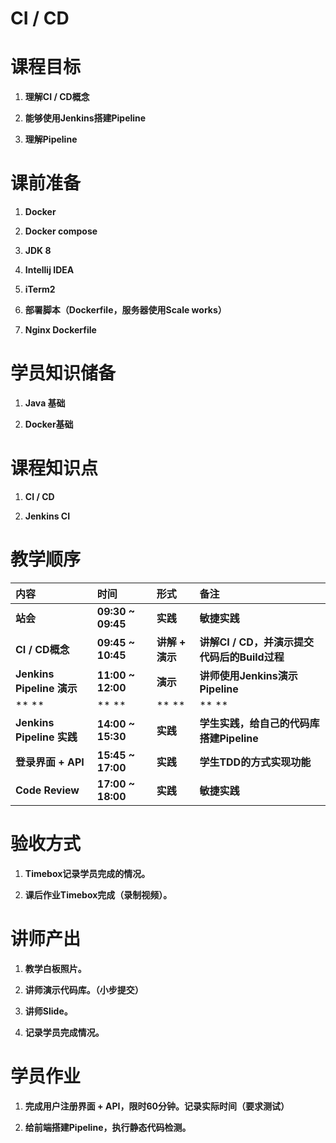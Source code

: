 # **CI / CD**

# **课程目标**

1. **理解CI / CD概念**

2. **能够使用Jenkins搭建Pipeline**

3. **理解Pipeline**

# **课前准备**

1. **Docker**

2. **Docker compose**

3. **JDK 8**

4. **Intellij IDEA**

5. **iTerm2**

6. **部署脚本（Dockerfile，服务器使用Scale works）**

7. **Nginx Dockerfile**

# **学员知识储备**

1. **Java 基础**

2. **Docker基础**

# **课程知识点**

1. **CI / CD**

2. **Jenkins CI**

# **教学顺序**

| **内容** | **时间** | **形式** | **备注** |
| :--- | :--- | :--- | :--- |
| **站会** | **09:30 ~ 09:45** | **实践** | **敏捷实践** |
| **CI / CD概念** | **09:45 ~ 10:45** | **讲解 + 演示** | **讲解CI / CD，并演示提交代码后的Build过程** |
| **Jenkins Pipeline 演示** | **11:00 ~ 12:00** | **演示** | **讲师使用Jenkins演示Pipeline** |
| ** ** | ** ** | ** ** | ** ** |
| **Jenkins Pipeline 实践** | **14:00 ~ 15:30** | **实践** | **学生实践，给自己的代码库搭建Pipeline** |
| **登录界面 + API** | **15:45 ~ 17:00** | **实践** | **学生TDD的方式实现功能** |
| **Code Review** | **17:00 ~ 18:00** | **实践** | **敏捷实践** |

# **验收方式**

1. **Timebox记录学员完成的情况。**

2. **课后作业Timebox完成（录制视频）。**

# **讲师产出**

1. **教学白板照片。**

2. **讲师演示代码库。（小步提交）**

3. **讲师Slide。**

4. **记录学员完成情况。**

# **学员作业**

1. **完成用户注册界面 + API，限时60分钟。记录实际时间（要求测试）**

2. **给前端搭建Pipeline，执行静态代码检测。**



